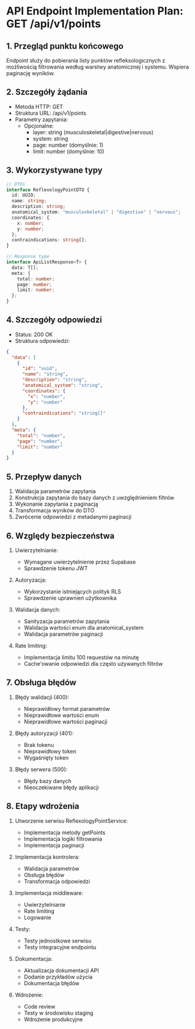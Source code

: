 # API Endpoint Implementation Plan: GET /api/v1/points

## 1. Przegląd punktu końcowego
Endpoint służy do pobierania listy punktów refleksologicznych z możliwością filtrowania według warstwy anatomicznej i systemu. Wspiera paginację wyników.

## 2. Szczegóły żądania
- Metoda HTTP: GET
- Struktura URL: /api/v1/points
- Parametry zapytania:
  - Opcjonalne:
    - layer: string (musculoskeletal|digestive|nervous)
    - system: string
    - page: number (domyślnie: 1)
    - limit: number (domyślnie: 10)

## 3. Wykorzystywane typy
```typescript
// DTOs
interface ReflexologyPointDTO {
  id: UUID;
  name: string;
  description: string;
  anatomical_system: "musculoskeletal" | "digestive" | "nervous";
  coordinates: {
    x: number;
    y: number;
  };
  contraindications: string[];
}

// Response type
interface ApiListResponse<T> {
  data: T[];
  meta: {
    total: number;
    page: number;
    limit: number;
  };
}
```

## 4. Szczegóły odpowiedzi
- Status: 200 OK
- Struktura odpowiedzi:
```json
{
  "data": [
    {
      "id": "uuid",
      "name": "string",
      "description": "string",
      "anatomical_system": "string",
      "coordinates": {
        "x": "number",
        "y": "number"
      },
      "contraindications": "string[]"
    }
  ],
  "meta": {
    "total": "number",
    "page": "number",
    "limit": "number"
  }
}
```

## 5. Przepływ danych
1. Walidacja parametrów zapytania
2. Konstrukcja zapytania do bazy danych z uwzględnieniem filtrów
3. Wykonanie zapytania z paginacją
4. Transformacja wyników do DTO
5. Zwrócenie odpowiedzi z metadanymi paginacji

## 6. Względy bezpieczeństwa
1. Uwierzytelnianie:
   - Wymagane uwierzytelnienie przez Supabase
   - Sprawdzenie tokenu JWT

2. Autoryzacja:
   - Wykorzystanie istniejących polityk RLS
   - Sprawdzenie uprawnień użytkownika

3. Walidacja danych:
   - Sanityzacja parametrów zapytania
   - Walidacja wartości enum dla anatomical_system
   - Walidacja parametrów paginacji

4. Rate limiting:
   - Implementacja limitu 100 requestów na minutę
   - Cache'owanie odpowiedzi dla często używanych filtrów

## 7. Obsługa błędów
1. Błędy walidacji (400):
   - Nieprawidłowy format parametrów
   - Nieprawidłowe wartości enum
   - Nieprawidłowe wartości paginacji

2. Błędy autoryzacji (401):
   - Brak tokenu
   - Nieprawidłowy token
   - Wygaśnięty token

3. Błędy serwera (500):
   - Błędy bazy danych
   - Nieoczekiwane błędy aplikacji

## 8. Etapy wdrożenia
1. Utworzenie serwisu ReflexologyPointService:
   - Implementacja metody getPoints
   - Implementacja logiki filtrowania
   - Implementacja paginacji

2. Implementacja kontrolera:
   - Walidacja parametrów
   - Obsługa błędów
   - Transformacja odpowiedzi

3. Implementacja middleware:
   - Uwierzytelnianie
   - Rate limiting
   - Logowanie

4. Testy:
   - Testy jednostkowe serwisu
   - Testy integracyjne endpointu

5. Dokumentacja:
   - Aktualizacja dokumentacji API
   - Dodanie przykładów użycia
   - Dokumentacja błędów

6. Wdrożenie:
   - Code review
   - Testy w środowisku staging
   - Wdrożenie produkcyjne 
